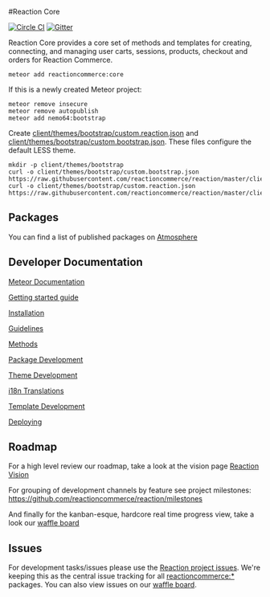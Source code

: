 #Reaction Core

[![Circle CI](https://circleci.com/gh/reactioncommerce/reaction-core.svg?style=svg)](https://circleci.com/gh/reactioncommerce/reaction-core)
[![Gitter](https://badges.gitter.im/JoinChat.svg)](https://gitter.im/reactioncommerce/reaction?utm_source=badge&utm_medium=badge&utm_campaign=pr-badge&utm_content=badge)

Reaction Core provides a core set of methods and templates for creating, connecting, and managing user carts, sessions, products, checkout and orders for Reaction Commerce.

```
meteor add reactioncommerce:core
```

If this is a newly created Meteor project:

```
meteor remove insecure
meteor remove autopublish
meteor add nemo64:bootstrap
```

Create [client/themes/bootstrap/custom.reaction.json](https://github.com/reactioncommerce/reaction/blob/master/client/themes/bootstrap/custom.reaction.json) and [client/themes/bootstrap/custom.bootstrap.json](https://github.com/reactioncommerce/reaction/blob/master/client/themes/bootstrap/custom.bootstrap.json). These files configure the default LESS theme.

```
mkdir -p client/themes/bootstrap
curl -o client/themes/bootstrap/custom.bootstrap.json https://raw.githubusercontent.com/reactioncommerce/reaction/master/client/themes/bootstrap/custom.bootstrap.json
curl -o client/themes/bootstrap/custom.reaction.json https://raw.githubusercontent.com/reactioncommerce/reaction/master/client/themes/bootstrap/custom.reaction.json
```

## Packages

You can find a list of published packages on [Atmosphere](https://atmospherejs.com/?q=reactioncommerce
)

## Developer Documentation

[Meteor Documentation](http://docs.meteor.com)

[Getting started guide](http://thoughts.reactioncommerce.com/how-to-get-involved-with-reaction-commerce/)

[Installation](https://github.com/ongoworks/reaction-core/blob/master/docs/installation.md)

[Guidelines](https://github.com/ongoworks/reaction-core/blob/master/docs/conventions.md)

[Methods](https://github.com/ongoworks/reaction-core/blob/master/docs/methods.md)

[Package Development](https://github.com/ongoworks/reaction-core/blob/master/docs/packages.md)

[Theme Development](https://github.com/ongoworks/reaction-core/blob/master/docs/themes.md)

[i18n Translations](https://github.com/ongoworks/reaction-core/blob/master/docs/i18n.md)

[Template Development](https://github.com/ongoworks/reaction-core/blob/master/docs/templates.md)

[Deploying](https://github.com/ongoworks/reaction-core/blob/master/docs/deploying.md)


## Roadmap
For a high level review our roadmap, take a look at the vision page [Reaction Vision](http://reactioncommerce.com/vision)

For grouping of development channels by feature see project milestones: https://github.com/reactioncommerce/reaction/milestones

And finally for the kanban-esque, hardcore real time progress view, take a look our [waffle board](https://waffle.io/reactioncommerce/reaction)


## Issues
For development tasks/issues please use the [Reaction project issues](https://github.com/ongoworks/reaction/issues?state=open). We're keeping this as the central issue tracking for all [reactioncommerce:*](https://github.com/reactioncommerce/) packages. You can also view issues on our [waffle board](https://waffle.io/reactioncommerce/reaction).

